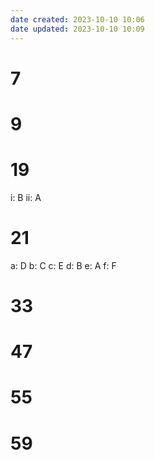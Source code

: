 ```yaml
---
date created: 2023-10-10 10:06
date updated: 2023-10-10 10:09
---
```


# 7

# 9

# 19

i: B
ii: A

# 21

a: D
b: C
c: E
d: B
e: A
f: F

# 33



# 47



# 55

# 59
